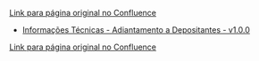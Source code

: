 [Link para página original no Confluence](https://openfinancebrasil.atlassian.net/wiki/spaces/OF/pages/17374580)

- [Informações Técnicas - Adiantamento a Depositantes - v1.0.0](../../../../../../../OF/Open%20Finance%20Brasil/Especifica%c3%a7%c3%b5es%20de%20APIs/Dados%20do%20Cliente%20%e2%80%93%20DC/[DC]%20API%20-%20Opera%c3%a7%c3%b5es%20de%20Cr%c3%a9dito%20-%20%20Adiantamento%20a%20Depositantes/Hist%c3%b3rico%20de%20Especifica%c3%a7%c3%b5es%20-%20[DC]%20Adiantamento%20a%20Depositantes/v1.0.0%20-%20Adiantamento%20a%20Depositantes/Informa%c3%a7%c3%b5es%20T%c3%a9cnicas%20-%20Adiantamento%20a%20Depositantes%20-%20v1.0.0)

[Link para página original no Confluence](https://openfinancebrasil.atlassian.net/wiki/spaces/OF/pages/17374580)